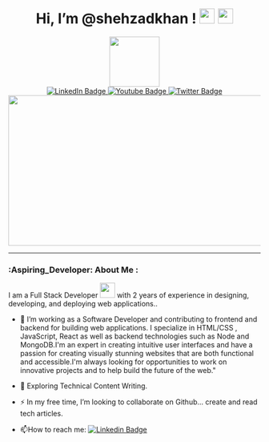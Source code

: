 <h1 align="center">
  Hi, I’m @shehzadkhan !
  <img src="https://media.giphy.com/media/yWnfMrmiqLQuZtFkt8/giphy.gif" width="30px"/>
  <img src="https://media.giphy.com/media/hvRJCLFzcasrR4ia7z/giphy.gif" width="30px"/>
</h1>
<div id="header" align="center">
<img src="https://media.giphy.com/media/E6EnvXLzCwnhV58V9l/giphy.gif" width="100"/>
</div>
<div id="badges" align="center">
  <a href="https://www.linkedin.com/in/shehzad-khan-3ab41b235/">
    <img src="https://img.shields.io/badge/LinkedIn-blue?style=for-the-badge&logo=linkedin&logoColor=white" alt="LinkedIn Badge"/>
  </a>
  <a href="https://www.youtube.com/channel/UC4Dv_9o4mf6g75-1M-W57VQ">
    <img src="https://img.shields.io/badge/YouTube-red?style=for-the-badge&logo=youtube&logoColor=white" alt="Youtube Badge"/>
  </a>
  <a href="https://twitter.com/mskdev0092">
    <img src="https://img.shields.io/badge/Twitter-blue?style=for-the-badge&logo=twitter&logoColor=white" alt="Twitter Badge"/>
  </a>
</div>

<div align="center">
<img src="https://komarev.com/ghpvc/?username=your-mskDev0092&style=flat-square&color=blue" alt=""/>
</div>

<div align="center">
  <img src="https://media.giphy.com/media/dWesBcTLavkZuG35MI/giphy.gif" width="600" height="300"/>
</div>

---

### :Aspiring_Developer: About Me :

I am a Full Stack Developer <img src="https://media.giphy.com/media/WUlplcMpOCEmTGBtBW/giphy.gif" width="30"> with 2 years of experience in designing, developing, and deploying web applications..

- :telescope: I’m working as a Software Developer and contributing to frontend and backend for building web applications. I specialize in HTML/CSS , JavaScript, React as well as backend technologies such as Node and MongoDB.I'm an expert in creating intuitive user interfaces and have a passion for creating visually stunning websites that are both functional and accessible.I'm always looking for opportunities to work on innovative projects and to help build the future of the web."

- :seedling: Exploring Technical Content Writing.

- :zap: In my free time, I’m looking to collaborate on Github... create and read tech articles.

- :mailbox:How to reach me: [![Linkedin Badge](https://img.shields.io/badge/-kakbar-blue?style=flat&logo=Linkedin&logoColor=white)](your-linkedin-url)










